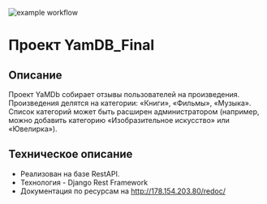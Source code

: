 ![example workflow](https://github.com/KondratevAD/yamdb_final/actions/workflows/yamdb_workflow.yml/badge.svg)
# Проект YamDB_Final
 
## Описание 
Проект YaMDb собирает отзывы пользователей на произведения. Произведения делятся на категории: «Книги», «Фильмы», «Музыка». Список категорий может быть расширен администратором (например, можно добавить категорию «Изобразительное искусство» или «Ювелирка»). 
 
## Техническое описание 
* Реализован на базе RestAPI. 
* Технология - Django Rest Framework 
* Документация по ресурсам на http://178.154.203.80/redoc/